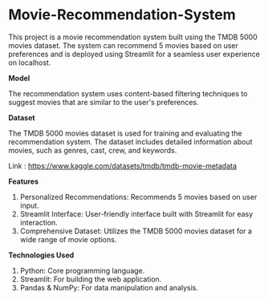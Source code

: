 # Movie-Recommendation-System
This project is a movie recommendation system built using the TMDB 5000 movies dataset. The system can recommend 5 movies based on user preferences and is deployed using Streamlit for a seamless user experience on localhost.

**Model**

The recommendation system uses content-based filtering techniques to suggest movies that are similar to the user's preferences.

**Dataset**

The TMDB 5000 movies dataset is used for training and evaluating the recommendation system. The dataset includes detailed information about movies, such as genres, cast, crew, and keywords.

Link : https://www.kaggle.com/datasets/tmdb/tmdb-movie-metadata

**Features**
1) Personalized Recommendations: Recommends 5 movies based on user input.
2) Streamlit Interface: User-friendly interface built with Streamlit for easy interaction.
3) Comprehensive Dataset: Utilizes the TMDB 5000 movies dataset for a wide range of movie options.

**Technologies Used**
1) Python: Core programming language.
2) Streamlit: For building the web application.
3) Pandas & NumPy: For data manipulation and analysis.




